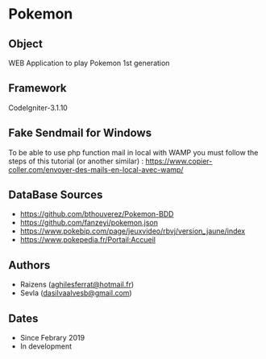 # Pokemon

## Object

WEB Application to play Pokemon 1st generation

## Framework

CodeIgniter-3.1.10

## Fake Sendmail for Windows

To be able to use php function mail in local with WAMP you must follow the steps of this tutorial (or another similar) : 
https://www.copier-coller.com/envoyer-des-mails-en-local-avec-wamp/

## DataBase Sources

- https://github.com/bthouverez/Pokemon-BDD
- https://github.com/fanzeyi/pokemon.json
- https://www.pokebip.com/page/jeuxvideo/rbvj/version_jaune/index
- https://www.pokepedia.fr/Portail:Accueil

## Authors
- Raizens (aghilesferrat@hotmail.fr)
- Sevla (dasilvaalvesb@gmail.com)

## Dates

- Since Febrary 2019 
- In development
